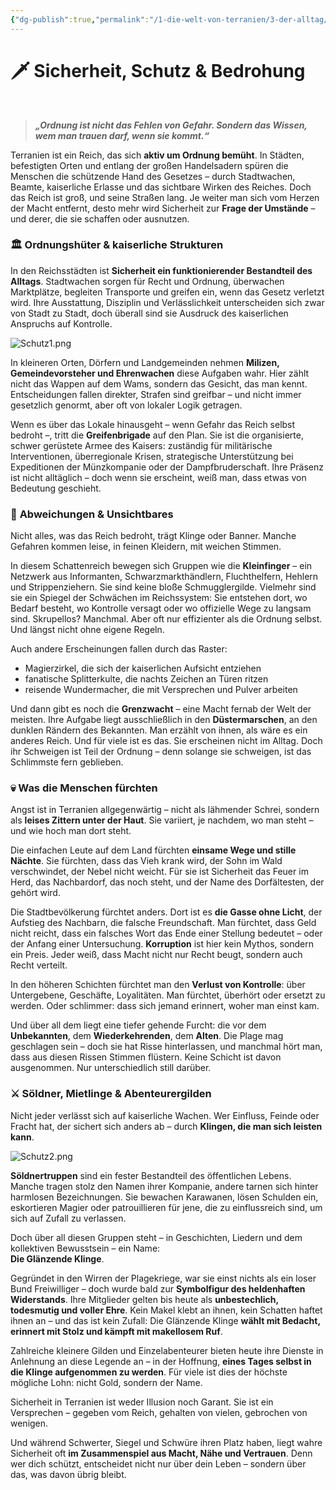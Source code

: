 ```yaml
---
{"dg-publish":true,"permalink":"/1-die-welt-von-terranien/3-der-alltag/sicherheit-schutz-and-bedrohung/"}
---
```


# 🗡 **Sicherheit, Schutz & Bedrohung**
$\quad$
> **_„Ordnung ist nicht das Fehlen von Gefahr. Sondern das Wissen, wem man trauen darf, wenn sie kommt.“_**

Terranien ist ein Reich, das sich **aktiv um Ordnung bemüht**. In Städten, befestigten Orten und entlang der großen Handelsadern spüren die Menschen die schützende Hand des Gesetzes – durch Stadtwachen, Beamte, kaiserliche Erlasse und das sichtbare Wirken des Reiches. Doch das Reich ist groß, und seine Straßen lang. Je weiter man sich vom Herzen der Macht entfernt, desto mehr wird Sicherheit zur **Frage der Umstände** – und derer, die sie schaffen oder ausnutzen.

### 🏛️ **Ordnungshüter & kaiserliche Strukturen**

In den Reichsstädten ist **Sicherheit ein funktionierender Bestandteil des Alltags**. Stadtwachen sorgen für Recht und Ordnung, überwachen Marktplätze, begleiten Transporte und greifen ein, wenn das Gesetz verletzt wird. Ihre Ausstattung, Disziplin und Verlässlichkeit unterscheiden sich zwar von Stadt zu Stadt, doch überall sind sie Ausdruck des kaiserlichen Anspruchs auf Kontrolle.

![Schutz1.png](/img/user/4%20Dateien/Illustrationen/Schutz1.png)

In kleineren Orten, Dörfern und Landgemeinden nehmen **Milizen, Gemeindevorsteher und Ehrenwachen** diese Aufgaben wahr. Hier zählt nicht das Wappen auf dem Wams, sondern das Gesicht, das man kennt. Entscheidungen fallen direkter, Strafen sind greifbar – und nicht immer gesetzlich genormt, aber oft von lokaler Logik getragen.

Wenn es über das Lokale hinausgeht – wenn Gefahr das Reich selbst bedroht –, tritt die **Greifenbrigade** auf den Plan. Sie ist die organisierte, schwer gerüstete Armee des Kaisers: zuständig für militärische Interventionen, überregionale Krisen, strategische Unterstützung bei Expeditionen der Münzkompanie oder der Dampfbruderschaft. Ihre Präsenz ist nicht alltäglich – doch wenn sie erscheint, weiß man, dass etwas von Bedeutung geschieht.

### 🐍 **Abweichungen & Unsichtbares**

Nicht alles, was das Reich bedroht, trägt Klinge oder Banner. Manche Gefahren kommen leise, in feinen Kleidern, mit weichen Stimmen.

In diesem Schattenreich bewegen sich Gruppen wie die **Kleinfinger** – ein Netzwerk aus Informanten, Schwarzmarkthändlern, Fluchthelfern, Hehlern und Strippenziehern. Sie sind keine bloße Schmugglergilde. Vielmehr sind sie ein Spiegel der Schwächen im Reichssystem: Sie entstehen dort, wo Bedarf besteht, wo Kontrolle versagt oder wo offizielle Wege zu langsam sind. Skrupellos? Manchmal. Aber oft nur effizienter als die Ordnung selbst. Und längst nicht ohne eigene Regeln.

Auch andere Erscheinungen fallen durch das Raster:

- Magierzirkel, die sich der kaiserlichen Aufsicht entziehen
- fanatische Splitterkulte, die nachts Zeichen an Türen ritzen
- reisende Wundermacher, die mit Versprechen und Pulver arbeiten

Und dann gibt es noch die **Grenzwacht** – eine Macht fernab der Welt der meisten. Ihre Aufgabe liegt ausschließlich in den **Düstermarschen**, an den dunklen Rändern des Bekannten. Man erzählt von ihnen, als wäre es ein anderes Reich. Und für viele ist es das. Sie erscheinen nicht im Alltag. Doch ihr Schweigen ist Teil der Ordnung – denn solange sie schweigen, ist das Schlimmste fern geblieben.

### 💀 **Was die Menschen fürchten**

Angst ist in Terranien allgegenwärtig – nicht als lähmender Schrei, sondern als **leises Zittern unter der Haut**. Sie variiert, je nachdem, wo man steht – und wie hoch man dort steht.

Die einfachen Leute auf dem Land fürchten **einsame Wege und stille Nächte**. Sie fürchten, dass das Vieh krank wird, der Sohn im Wald verschwindet, der Nebel nicht weicht. Für sie ist Sicherheit das Feuer im Herd, das Nachbardorf, das noch steht, und der Name des Dorfältesten, der gehört wird.

Die Stadtbevölkerung fürchtet anders. Dort ist es **die Gasse ohne Licht**, der Aufstieg des Nachbarn, die falsche Freundschaft. Man fürchtet, dass Geld nicht reicht, dass ein falsches Wort das Ende einer Stellung bedeutet – oder der Anfang einer Untersuchung. **Korruption** ist hier kein Mythos, sondern ein Preis. Jeder weiß, dass Macht nicht nur Recht beugt, sondern auch Recht verteilt.

In den höheren Schichten fürchtet man den **Verlust von Kontrolle**: über Untergebene, Geschäfte, Loyalitäten. Man fürchtet, überhört oder ersetzt zu werden. Oder schlimmer: dass sich jemand erinnert, woher man einst kam.

Und über all dem liegt eine tiefer gehende Furcht: die vor dem **Unbekannten**, dem **Wiederkehrenden**, dem **Alten**. Die Plage mag geschlagen sein – doch sie hat Risse hinterlassen, und manchmal hört man, dass aus diesen Rissen Stimmen flüstern. Keine Schicht ist davon ausgenommen. Nur unterschiedlich still darüber.

### ⚔️ **Söldner, Mietlinge & Abenteurergilden**

Nicht jeder verlässt sich auf kaiserliche Wachen. Wer Einfluss, Feinde oder Fracht hat, der sichert sich anders ab – durch **Klingen, die man sich leisten kann**.

![Schutz2.png](/img/user/4%20Dateien/Illustrationen/Schutz2.png)

**Söldnertruppen** sind ein fester Bestandteil des öffentlichen Lebens. Manche tragen stolz den Namen ihrer Kompanie, andere tarnen sich hinter harmlosen Bezeichnungen. Sie bewachen Karawanen, lösen Schulden ein, eskortieren Magier oder patrouillieren für jene, die zu einflussreich sind, um sich auf Zufall zu verlassen.

Doch über all diesen Gruppen steht – in Geschichten, Liedern und dem kollektiven Bewusstsein – ein Name:  
**Die Glänzende Klinge**.

Gegründet in den Wirren der Plagekriege, war sie einst nichts als ein loser Bund Freiwilliger – doch wurde bald zur **Symbolfigur des heldenhaften Widerstands**. Ihre Mitglieder gelten bis heute als **unbestechlich, todesmutig und voller Ehre**. Kein Makel klebt an ihnen, kein Schatten haftet ihnen an – und das ist kein Zufall: Die Glänzende Klinge **wählt mit Bedacht, erinnert mit Stolz und kämpft mit makellosem Ruf**.

Zahlreiche kleinere Gilden und Einzelabenteurer bieten heute ihre Dienste in Anlehnung an diese Legende an – in der Hoffnung, **eines Tages selbst in die Klinge aufgenommen zu werden**. Für viele ist dies der höchste mögliche Lohn: nicht Gold, sondern der Name.



Sicherheit in Terranien ist weder Illusion noch Garant. Sie ist ein Versprechen – gegeben vom Reich, gehalten von vielen, gebrochen von wenigen.

Und während Schwerter, Siegel und Schwüre ihren Platz haben, liegt wahre Sicherheit oft **im Zusammenspiel aus Macht, Nähe und Vertrauen**. Denn wer dich schützt, entscheidet nicht nur über dein Leben – sondern über das, was davon übrig bleibt.